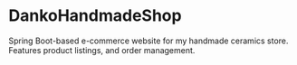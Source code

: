 # DankoHandmadeShop
Spring Boot-based e-commerce website for my handmade ceramics store. Features product listings, and order management.
